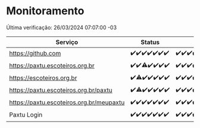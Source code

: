 # Monitoramento

Última verificação: 26/03/2024 07:07:00 -03

|Serviço|Status|Últimas 24h|
|---|---|---|
|https://github.com|<span title="2024-03-19: OK=24">✔️</span><span title="2024-03-20: OK=24">✔️</span><span title="2024-03-21: OK=24">✔️</span><span title="2024-03-22: OK=24">✔️</span><span title="2024-03-23: OK=24">✔️</span><span title="2024-03-24: OK=24">✔️</span><span title="2024-03-25: OK=10">✔️</span>|<span title="25/03/2024 07:07:00 -03 : 200">✔️</span><span title="25/03/2024 08:05:00 -03 : 200">✔️</span><span title="25/03/2024 09:10:00 -03 : 200">✔️</span><span title="25/03/2024 10:06:00 -03 : 200">✔️</span><span title="25/03/2024 11:06:00 -03 : 200">✔️</span><span title="25/03/2024 12:07:00 -03 : 200">✔️</span><span title="25/03/2024 13:08:00 -03 : 200">✔️</span><span title="25/03/2024 14:06:00 -03 : 200">✔️</span><span title="25/03/2024 15:08:00 -03 : 200">✔️</span><span title="25/03/2024 16:05:00 -03 : 200">✔️</span><span title="25/03/2024 17:07:00 -03 : 200">✔️</span><span title="25/03/2024 18:04:00 -03 : 200">✔️</span><span title="25/03/2024 19:06:00 -03 : 200">✔️</span><span title="25/03/2024 20:05:00 -03 : 200">✔️</span><span title="25/03/2024 21:29:00 -03 : 200">✔️</span><span title="25/03/2024 22:39:00 -03 : 200">✔️</span><span title="25/03/2024 23:13:00 -03 : 200">✔️</span><span title="26/03/2024 00:06:00 -03 : 200">✔️</span><span title="26/03/2024 01:07:00 -03 : 200">✔️</span><span title="26/03/2024 02:06:00 -03 : 200">✔️</span><span title="26/03/2024 03:09:00 -03 : 200">✔️</span><span title="26/03/2024 04:05:00 -03 : 200">✔️</span><span title="26/03/2024 05:08:00 -03 : 200">✔️</span><span title="26/03/2024 06:06:00 -03 : 200">✔️</span><span title="26/03/2024 07:07:00 -03 : 200">✔️</span>|
|https://paxtu.escoteiros.org.br|<span title="2024-03-19: OK=24">✔️</span><span title="2024-03-20: OK=24">✔️</span><span title="2024-03-21: OK=23, Falhas=1">⚠️</span><span title="2024-03-22: OK=24">✔️</span><span title="2024-03-23: OK=24">✔️</span><span title="2024-03-24: OK=24">✔️</span><span title="2024-03-25: OK=10">✔️</span>|<span title="25/03/2024 07:07:00 -03 : 200">✔️</span><span title="25/03/2024 08:05:00 -03 : 200">✔️</span><span title="25/03/2024 09:10:00 -03 : 200">✔️</span><span title="25/03/2024 10:06:00 -03 : 200">✔️</span><span title="25/03/2024 11:06:00 -03 : 200">✔️</span><span title="25/03/2024 12:07:00 -03 : 200">✔️</span><span title="25/03/2024 13:08:00 -03 : 200">✔️</span><span title="25/03/2024 14:06:00 -03 : 200">✔️</span><span title="25/03/2024 15:08:00 -03 : 200">✔️</span><span title="25/03/2024 16:05:00 -03 : 200">✔️</span><span title="25/03/2024 17:07:00 -03 : 200">✔️</span><span title="25/03/2024 18:04:00 -03 : 200">✔️</span><span title="25/03/2024 19:06:00 -03 : 200">✔️</span><span title="25/03/2024 20:05:00 -03 : 200">✔️</span><span title="25/03/2024 21:29:00 -03 : 200">✔️</span><span title="25/03/2024 22:39:00 -03 : 200">✔️</span><span title="25/03/2024 23:13:00 -03 : 200">✔️</span><span title="26/03/2024 00:06:00 -03 : 200">✔️</span><span title="26/03/2024 01:07:00 -03 : 200">✔️</span><span title="26/03/2024 02:06:00 -03 : 200">✔️</span><span title="26/03/2024 03:09:00 -03 : 200">✔️</span><span title="26/03/2024 04:05:00 -03 : 200">✔️</span><span title="26/03/2024 05:08:00 -03 : 200">✔️</span><span title="26/03/2024 06:06:00 -03 : 200">✔️</span><span title="26/03/2024 07:07:00 -03 : 200">✔️</span>|
|https://escoteiros.org.br|<span title="2024-03-19: OK=24">✔️</span><span title="2024-03-20: OK=22, Falhas=2">⚠️</span><span title="2024-03-21: OK=24">✔️</span><span title="2024-03-22: OK=24">✔️</span><span title="2024-03-23: OK=24">✔️</span><span title="2024-03-24: OK=24">✔️</span><span title="2024-03-25: OK=10">✔️</span>|<span title="25/03/2024 07:07:00 -03 : 200">✔️</span><span title="25/03/2024 08:05:00 -03 : 200">✔️</span><span title="25/03/2024 09:10:00 -03 : 200">✔️</span><span title="25/03/2024 10:06:00 -03 : 200">✔️</span><span title="25/03/2024 11:06:00 -03 : 200">✔️</span><span title="25/03/2024 12:07:00 -03 : 200">✔️</span><span title="25/03/2024 13:08:00 -03 : 200">✔️</span><span title="25/03/2024 14:06:00 -03 : 200">✔️</span><span title="25/03/2024 15:08:00 -03 : 200">✔️</span><span title="25/03/2024 16:05:00 -03 : 200">✔️</span><span title="25/03/2024 17:07:00 -03 : 200">✔️</span><span title="25/03/2024 18:04:00 -03 : 200">✔️</span><span title="25/03/2024 19:06:00 -03 : 200">✔️</span><span title="25/03/2024 20:05:00 -03 : 200">✔️</span><span title="25/03/2024 21:29:00 -03 : 200">✔️</span><span title="25/03/2024 22:39:00 -03 : 200">✔️</span><span title="25/03/2024 23:13:00 -03 : 200">✔️</span><span title="26/03/2024 00:06:00 -03 : 200">✔️</span><span title="26/03/2024 01:07:00 -03 : 200">✔️</span><span title="26/03/2024 02:06:00 -03 : 200">✔️</span><span title="26/03/2024 03:09:00 -03 : 200">✔️</span><span title="26/03/2024 04:05:00 -03 : 200">✔️</span><span title="26/03/2024 05:08:00 -03 : 200">✔️</span><span title="26/03/2024 06:06:00 -03 : 200">✔️</span><span title="26/03/2024 07:07:00 -03 : 200">✔️</span>|
|https://paxtu.escoteiros.org.br/paxtu|<span title="2024-03-19: OK=24">✔️</span><span title="2024-03-20: OK=23, Falhas=1">⚠️</span><span title="2024-03-21: OK=24">✔️</span><span title="2024-03-22: OK=24">✔️</span><span title="2024-03-23: OK=24">✔️</span><span title="2024-03-24: OK=24">✔️</span><span title="2024-03-25: OK=10">✔️</span>|<span title="25/03/2024 07:07:00 -03 : 200">✔️</span><span title="25/03/2024 08:05:00 -03 : 200">✔️</span><span title="25/03/2024 09:10:00 -03 : 200">✔️</span><span title="25/03/2024 10:06:00 -03 : 200">✔️</span><span title="25/03/2024 11:06:00 -03 : 200">✔️</span><span title="25/03/2024 12:07:00 -03 : 200">✔️</span><span title="25/03/2024 13:08:00 -03 : 200">✔️</span><span title="25/03/2024 14:06:00 -03 : 200">✔️</span><span title="25/03/2024 15:08:00 -03 : 200">✔️</span><span title="25/03/2024 16:05:00 -03 : 200">✔️</span><span title="25/03/2024 17:07:00 -03 : 200">✔️</span><span title="25/03/2024 18:04:00 -03 : 200">✔️</span><span title="25/03/2024 19:06:00 -03 : 200">✔️</span><span title="25/03/2024 20:05:00 -03 : 200">✔️</span><span title="25/03/2024 21:29:00 -03 : 200">✔️</span><span title="25/03/2024 22:39:00 -03 : 200">✔️</span><span title="25/03/2024 23:13:00 -03 : 200">✔️</span><span title="26/03/2024 00:06:00 -03 : 200">✔️</span><span title="26/03/2024 01:07:00 -03 : 200">✔️</span><span title="26/03/2024 02:06:00 -03 : 200">✔️</span><span title="26/03/2024 03:09:00 -03 : 200">✔️</span><span title="26/03/2024 04:05:00 -03 : 200">✔️</span><span title="26/03/2024 05:08:00 -03 : 200">✔️</span><span title="26/03/2024 06:06:00 -03 : 200">✔️</span><span title="26/03/2024 07:07:00 -03 : 200">✔️</span>|
|https://paxtu.escoteiros.org.br/meupaxtu|<span title="2024-03-19: OK=24">✔️</span><span title="2024-03-20: OK=24">✔️</span><span title="2024-03-21: OK=24">✔️</span><span title="2024-03-22: OK=24">✔️</span><span title="2024-03-23: OK=24">✔️</span><span title="2024-03-24: OK=24">✔️</span><span title="2024-03-25: OK=10">✔️</span>|<span title="25/03/2024 07:07:00 -03 : 200">✔️</span><span title="25/03/2024 08:05:00 -03 : 200">✔️</span><span title="25/03/2024 09:10:00 -03 : 200">✔️</span><span title="25/03/2024 10:06:00 -03 : 200">✔️</span><span title="25/03/2024 11:06:00 -03 : 200">✔️</span><span title="25/03/2024 12:07:00 -03 : 200">✔️</span><span title="25/03/2024 13:08:00 -03 : 200">✔️</span><span title="25/03/2024 14:06:00 -03 : 200">✔️</span><span title="25/03/2024 15:08:00 -03 : 200">✔️</span><span title="25/03/2024 16:05:00 -03 : 200">✔️</span><span title="25/03/2024 17:07:00 -03 : 200">✔️</span><span title="25/03/2024 18:04:00 -03 : 200">✔️</span><span title="25/03/2024 19:06:00 -03 : 200">✔️</span><span title="25/03/2024 20:05:00 -03 : 200">✔️</span><span title="25/03/2024 21:29:00 -03 : 200">✔️</span><span title="25/03/2024 22:39:00 -03 : 200">✔️</span><span title="25/03/2024 23:13:00 -03 : 200">✔️</span><span title="26/03/2024 00:06:00 -03 : 200">✔️</span><span title="26/03/2024 01:07:00 -03 : 200">✔️</span><span title="26/03/2024 02:06:00 -03 : 200">✔️</span><span title="26/03/2024 03:09:00 -03 : 200">✔️</span><span title="26/03/2024 04:05:00 -03 : 200">✔️</span><span title="26/03/2024 05:08:00 -03 : 200">✔️</span><span title="26/03/2024 06:06:00 -03 : 200">✔️</span><span title="26/03/2024 07:07:00 -03 : 200">✔️</span>|
|Paxtu Login|<span title="2024-03-19: OK=24">✔️</span><span title="2024-03-20: OK=24">✔️</span><span title="2024-03-21: OK=24">✔️</span><span title="2024-03-22: OK=24">✔️</span><span title="2024-03-23: OK=24">✔️</span><span title="2024-03-24: OK=24">✔️</span><span title="2024-03-25: OK=10">✔️</span>|<span title="25/03/2024 07:07:00 -03 : 200">✔️</span><span title="25/03/2024 08:05:00 -03 : 200">✔️</span><span title="25/03/2024 09:10:00 -03 : 200">✔️</span><span title="25/03/2024 10:06:00 -03 : 200">✔️</span><span title="25/03/2024 11:06:00 -03 : 200">✔️</span><span title="25/03/2024 12:07:00 -03 : 200">✔️</span><span title="25/03/2024 13:08:00 -03 : 200">✔️</span><span title="25/03/2024 14:06:00 -03 : 200">✔️</span><span title="25/03/2024 15:08:00 -03 : 200">✔️</span><span title="25/03/2024 16:05:00 -03 : 200">✔️</span><span title="25/03/2024 17:07:00 -03 : 200">✔️</span><span title="25/03/2024 18:04:00 -03 : 200">✔️</span><span title="25/03/2024 19:06:00 -03 : 200">✔️</span><span title="25/03/2024 20:05:00 -03 : 200">✔️</span><span title="25/03/2024 21:29:00 -03 : 200">✔️</span><span title="25/03/2024 22:39:00 -03 : 200">✔️</span><span title="25/03/2024 23:13:00 -03 : 200">✔️</span><span title="26/03/2024 00:06:00 -03 : 200">✔️</span><span title="26/03/2024 01:07:00 -03 : 200">✔️</span><span title="26/03/2024 02:06:00 -03 : 200">✔️</span><span title="26/03/2024 03:09:00 -03 : 200">✔️</span><span title="26/03/2024 04:05:00 -03 : 200">✔️</span><span title="26/03/2024 05:08:00 -03 : 200">✔️</span><span title="26/03/2024 06:06:00 -03 : 200">✔️</span><span title="26/03/2024 07:07:00 -03 : 200">✔️</span>|
